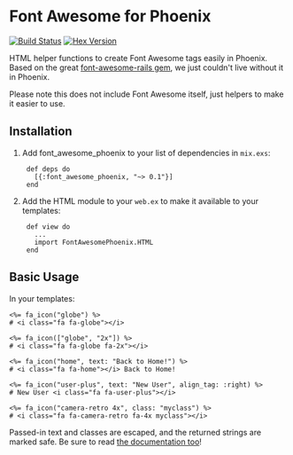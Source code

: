 # Font Awesome for Phoenix

[![Build Status](https://api.travis-ci.org/code-lever/font-awesome-phoenix.svg)](https://travis-ci.org/code-lever/font-awesome-phoenix)
[![Hex Version](https://img.shields.io/hexpm/v/font_awesome_phoenix.svg "Hex Version")](https://hex.pm/packages/font_awesome_phoenix)

HTML helper functions to create Font Awesome tags easily in Phoenix.  Based on the great [font-awesome-rails gem](https://github.com/bokmann/font-awesome-rails), we just couldn't live without it in Phoenix.

Please note this does not include Font Awesome itself, just helpers to make it easier to use.

## Installation

1. Add font_awesome_phoenix to your list of dependencies in `mix.exs`:

        def deps do
          [{:font_awesome_phoenix, "~> 0.1"}]
        end

2. Add the HTML module to your `web.ex` to make it available to your templates:

        def view do
          ...
          import FontAwesomePhoenix.HTML
        end

## Basic Usage

In your templates:

    <%= fa_icon("globe") %>
    # <i class="fa fa-globe"></i>

    <%= fa_icon(["globe", "2x"]) %>
    # <i class="fa fa-globe fa-2x"></i>

    <%= fa_icon("home", text: "Back to Home!") %>
    # <i class="fa fa-home"></i> Back to Home!

    <%= fa_icon("user-plus", text: "New User", align_tag: :right) %>
    # New User <i class="fa fa-user-plus"></i>

    <%= fa_icon("camera-retro 4x", class: "myclass") %>
    # <i class="fa fa-camera-retro fa-4x myclass"></i>

Passed-in text and classes are escaped, and the returned strings are marked safe. Be sure to read [the documentation too](http://hexdocs.pm/font_awesome_phoenix)!
